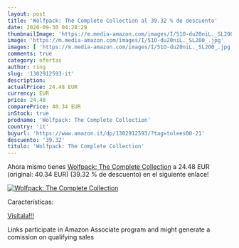 ```yaml
---
layout: post
title: 'Wolfpack: The Complete Collection al 39.32 % de descuento'
date: 2020-09-30 04:28:29
thumbnailImage: 'https://m.media-amazon.com/images/I/51O-du20niL._SL200_.jpg'
image: 'https://m.media-amazon.com/images/I/51O-du20niL._SL200_.jpg'
images: [ 'https://m.media-amazon.com/images/I/51O-du20niL._SL200_.jpg' ]
comments: true
category: ofertas
author: ring
slug: '1302912593-it'
description:
actualPrice: 24.48 EUR
currency: EUR
price: 24.48
comparePrice: 40.34 EUR
inStock: true
prodname: 'Wolfpack: The Complete Collection'
country: 'it'
buyurl: 'https://www.amazon.it/dp/1302912593/?tag=tolees00-21'
descuento: '39.32'
titulo: 'Wolfpack: The Complete Collection'
---
```


Ahora mismo tienes [Wolfpack: The Complete Collection](https://www.amazon.it/dp/1302912593/?tag=tolees00-21) a 24.48 EUR (original: 40.34 EUR) (39.32 %  de descuento) en el siguiente enlace!

[![Wolfpack: The Complete Collection](https://m.media-amazon.com/images/I/51O-du20niL._SL200_.jpg)](https://www.amazon.it/dp/1302912593/?tag=tolees00-21)

Características:


[Visítala!!!](https://www.amazon.it/dp/1302912593/?tag=tolees00-21)

Links participate in Amazon Associate program and might generate a comission on qualifying sales
